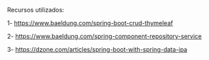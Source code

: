 Recursos utilizados:

1- https://www.baeldung.com/spring-boot-crud-thymeleaf

2- https://www.baeldung.com/spring-component-repository-service

3- https://dzone.com/articles/spring-boot-with-spring-data-jpa

